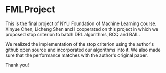 # FMLProject

This is the final project of NYU Foundation of Machine Learning course. Xinyue Chen, Licheng Shen and I cooperated on this project in which we proposed stop criterion to batch DRL algorithms, BCQ and BAIL. 

We realized the implementation of the stop criterion using the author's github open source and incorporated our algorithms into it. We also made sure that the performance matches with the author's original paper.

Thank you!